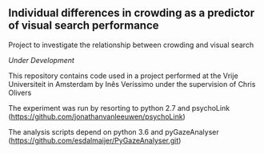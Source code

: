  ## Individual differences in crowding as a predictor of visual search performance

Project to investigate the relationship between crowding and visual search

_Under Development_

This repository contains code used in a project performed at the Vrije Universiteit in Amsterdam by Inês Veríssimo under the supervision of Chris Olivers

The experiment was run by resorting to python 2.7 and psychoLink (https://github.com/jonathanvanleeuwen/psychoLink)

The analysis scripts depend on python 3.6 and pyGazeAnalyser (https://github.com/esdalmaijer/PyGazeAnalyser.git)


